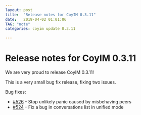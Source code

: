 ```yaml
---
layout: post
title:  "Release notes for CoyIM 0.3.11"
date:   2019-04-02 01:01:06
TAG: "note"
categories: coyim update 0.3.11

---
```


# Release notes for CoyIM 0.3.11

We are very proud to release CoyIM 0.3.11!

This is a very small bug fix release, fixing two issues.

Bug fixes:

- [#526](http://github.com/coyim/coyim/issues/526) - Stop unlikely panic caused by misbehaving peers
- [#524](http://github.com/coyim/coyim/issues/524) - Fix a bug in conversations list in unified mode

